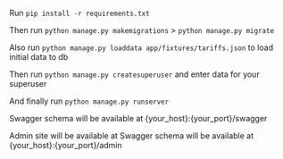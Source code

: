 Run `pip install -r requirements.txt`

Then run `python manage.py makemigrations` > `python manage.py migrate`

Also run `python manage.py loaddata app/fixtures/tariffs.json` to load initial data to db

Then run `python manage.py createsuperuser` and enter data for your superuser

And finally run `python manage.py runserver`


Swagger schema will be available at {your_host}:{your_port}/swagger

Admin site will be available at Swagger schema will be available at {your_host}:{your_port}/admin
